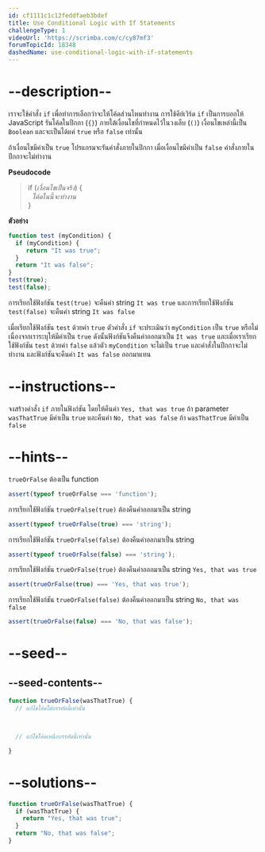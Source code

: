 ```yaml
---
id: cf1111c1c12feddfaeb3bdef
title: Use Conditional Logic with If Statements
challengeType: 1
videoUrl: 'https://scrimba.com/c/cy87mf3'
forumTopicId: 18348
dashedName: use-conditional-logic-with-if-statements
---
```


# --description--

เราจะใช้คำสั่ง `if` เพื่อทำการเลือกว่าจะให้โค้ดส่วนไหนทำงาน การใช้คีย์เวิร์ด `if` เป็นการบอกให้ JavaScript รันโค้ดในปีกกา (`{}`) ภายใต้เงื่อนไขที่กำหนดไว้ในวงเล็บ (`()`) เงื่อนไขเหล่านี้เป็น `Boolean` และจะเป็นได้แค่ `true` หรือ `false` เท่านั้น

ถ้าเงื่อนไขมีค่าเป็น `true` โปรแกรมจะรันคำสั่งภายในปีกกา เมื่อเงื่อนไขมีค่าเป็น `false` คำสั่งภายในปีกกาจะไม่ทำงาน

**Pseudocode**

<blockquote>if (<i>เงื่อนไขเป็นจริง</i>) {<br>  <i>โค้ดในนี้จะทำงาน</i><br>}</blockquote>

**ตัวอย่าง**

```js
function test (myCondition) {
  if (myCondition) {
     return "It was true";
  }
  return "It was false";
}
test(true);
test(false);
```

การเรียกใช้ฟังก์ชัน `test(true)` จะคืนค่า string `It was true` และการเรียกใช้ฟังก์ชัน `test(false)` จะคืนค่า string `It was false`

เมื่อเรียกใช้ฟังก์ชัน `test` ด้วยค่า `true` ตัวคำสั่ง `if` จะประเมินว่า `myCondition` เป็น `true` หรือไม่ เนื่องจากเราระบุให้มีค่าเป็น `true` ดังนั้นฟังก์ชันจึงคืนค่าออกมาเป็น `It was true` 
และเมื่อเราเรียกใช้ฟังก์ชัน `test` ด้วยค่า `false` แล้วตัว `myCondition` จะไม่เป็น `true` และคำสั่งในปีกกาจะไม่ทำงาน และฟังก์ชันจะคืนค่า `It was false` ออกมาแทน


# --instructions--

จงสร้างคำสั่ง `if` ภายในฟังก์ชัน โดยให้คืนค่า `Yes, that was true` ถ้า parameter `wasThatTrue` มีค่าเป็น `true` และคืนค่า `No, that was false` ถ้า `wasThatTrue` มีค่าเป็น `false`

# --hints--

`trueOrFalse` ต้องเป็น function

```js
assert(typeof trueOrFalse === 'function');
```

การเรียกใช้ฟังก์ชัน `trueOrFalse(true)` ต้องคืนค่าออกมาเป็น string

```js
assert(typeof trueOrFalse(true) === 'string');
```

การเรียกใช้ฟังก์ชัน `trueOrFalse(false)` ต้องคืนค่าออกมาเป็น string

```js
assert(typeof trueOrFalse(false) === 'string');
```

การเรียกใช้ฟังก์ชัน `trueOrFalse(true)` ต้องคืนค่าออกมาเป็น string `Yes, that was true`

```js
assert(trueOrFalse(true) === 'Yes, that was true');
```

การเรียกใช้ฟังก์ชัน `trueOrFalse(false)` ต้องคืนค่าออกมาเป็น string `No, that was false`

```js
assert(trueOrFalse(false) === 'No, that was false');
```

# --seed--

## --seed-contents--

```js
function trueOrFalse(wasThatTrue) {
  // แก้ไขโค้ดใต้บรรทัดนี้เท่านั้น



  // แก้ไขโค้ดเหนือบรรทัดนี้เท่านั้น

}
```

# --solutions--

```js
function trueOrFalse(wasThatTrue) {
  if (wasThatTrue) {
    return "Yes, that was true";
  }
  return "No, that was false";
}
```
